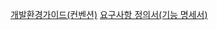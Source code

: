 [개발환경가이드(컨벤션)](https://github.com/TaeHeumPark/We-are-not-weak/blob/main/exec/%EA%B0%9C%EB%B0%9C%ED%99%98%EA%B2%BD%EA%B0%80%EC%9D%B4%EB%93%9C.md)
[요구사항 정의서(기능 명세서)](https://www.notion.so/ac9210c5f06a4b089fe63c2a441524d9?pvs=4)

